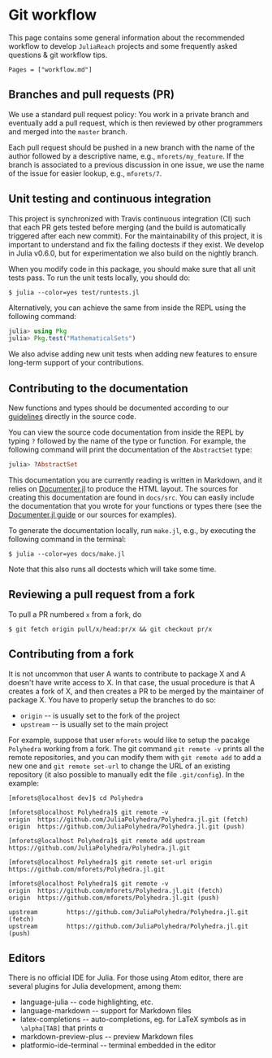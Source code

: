 # Git workflow

This page contains some general information about the recommended workflow
to develop `JuliaReach` projects and some frequently asked questions
& git workflow tips.

```@contents
Pages = ["workflow.md"]
```

## Branches and pull requests (PR)

We use a standard pull request policy:
You work in a private branch and eventually add a pull request, which is then
reviewed by other programmers and merged into the `master` branch.

Each pull request should be pushed in a new branch with the name of the author
followed by a descriptive name, e.g., `mforets/my_feature`.
If the branch is associated to a previous discussion in one issue, we use the
name of the issue for easier lookup, e.g., `mforets/7`.

## Unit testing and continuous integration

This project is synchronized with Travis continuous integration (CI) such that each PR gets tested before
merging (and the build is automatically triggered after each new commit).
For the maintainability of this project, it is important to understand and fix
the failing doctests if they exist.
We develop in Julia v0.6.0, but for experimentation we also build on the nightly
branch.

When you modify code in this package, you should make sure that all unit tests
pass.
To run the unit tests locally, you should do:

```
$ julia --color=yes test/runtests.jl
```

Alternatively, you can achieve the same from inside the REPL using the following
command:

```julia
julia> using Pkg
julia> Pkg.test("MathematicalSets")
```

We also advise adding new unit tests when adding new features to ensure
long-term support of your contributions.

## Contributing to the documentation

New functions and types should be documented according to our
[guidelines](https://github.com/JuliaReach/LazySets.jl/wiki/Documentation-Guidelines)
directly in the source code.

You can view the source code documentation from inside the REPL by typing `?`
followed by the name of the type or function.
For example, the following command will print the documentation of the `AbstractSet`
type:

```julia
julia> ?AbstractSet
```

This documentation you are currently reading is written in Markdown, and it
relies on [Documenter.jl](https://juliadocs.github.io/Documenter.jl/stable/) to
produce the HTML layout.
The sources for creating this documentation are found in `docs/src`.
You can easily include the documentation that you wrote for your functions or
types there (see the
[Documenter.jl guide](https://juliadocs.github.io/Documenter.jl/stable/man/guide/)
or our sources for examples).

To generate the documentation locally, run `make.jl`, e.g., by executing the
following command in the terminal:

```
$ julia --color=yes docs/make.jl
```

Note that this also runs all doctests which will take some time.

## Reviewing a pull request from a fork

To pull a PR numbered `x` from a fork, do

```
$ git fetch origin pull/x/head:pr/x && git checkout pr/x
```

## Contributing from a fork

It is not uncommon that user A wants to contribute to package X and A doesn't
have write access to X. In that case, the usual procedure is that A creates a fork
of X, and then creates a PR to be merged by the maintainer of package X.
You have to properly setup the branches to do so:

- `origin`   -- is usually set to the fork of the project
- `upstream` -- is usually set to the main project

For example, suppose that user `mforets` would like to setup the pacakge `Polyhedra`
working from a fork. The git command `git remote -v` prints all the remote repositories,
and you can modify them with `git remote add` to add a new one and
`git remote set-url` to change the URL of an existing repository (it also possible to
manually edit the file `.git/config`). In the example:

```
[mforets@localhost dev]$ cd Polyhedra

[mforets@localhost Polyhedra]$ git remote -v
origin  https://github.com/JuliaPolyhedra/Polyhedra.jl.git (fetch)
origin  https://github.com/JuliaPolyhedra/Polyhedra.jl.git (push)

[mforets@localhost Polyhedra]$ git remote add upstream https://github.com/JuliaPolyhedra/Polyhedra.jl.git

[mforets@localhost Polyhedra]$ git remote set-url origin https://github.com/mforets/Polyhedra.jl.git

[mforets@localhost Polyhedra]$ git remote -v
origin  https://github.com/mforets/Polyhedra.jl.git (fetch)
origin  https://github.com/mforets/Polyhedra.jl.git (push)

upstream        https://github.com/JuliaPolyhedra/Polyhedra.jl.git (fetch)
upstream        https://github.com/JuliaPolyhedra/Polyhedra.jl.git (push)
```

## Editors

There is no official IDE for Julia. For those using Atom editor, there are several
plugins for Julia development, among them:

- language-julia -- code highlighting, etc.
- language-markdown -- support for Markdown files
- latex-completions -- auto-completions, eg. for LaTeX symbols as in `\alpha[TAB]` that prints α
- markdown-preview-plus -- preview Markdown files
- platformio-ide-terminal -- terminal embedded in the editor
